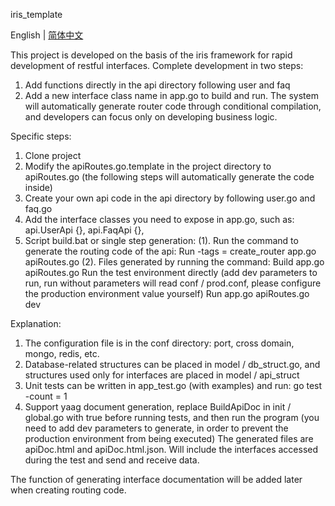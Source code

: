 iris_template

English | [简体中文](./README-zh.md)

This project is developed on the basis of the iris framework for rapid development of restful interfaces.
Complete development in two steps:
1. Add functions directly in the api directory following user and faq
2. Add a new interface class name in app.go to build and run.
The system will automatically generate router code through conditional compilation, and developers can focus only on developing business logic.


Specific steps:
1. Clone project
2. Modify the apiRoutes.go.template in the project directory to apiRoutes.go (the following steps will automatically generate the code inside)
3. Create your own api code in the api directory by following user.go and faq.go
4. Add the interface classes you need to expose in app.go, such as: api.UserApi {}, api.FaqApi {},
5. Script build.bat or single step generation:
    (1). Run the command to generate the routing code of the api:
Run -tags = create_router app.go apiRoutes.go
    (2). Files generated by running the command:
Build app.go apiRoutes.go
Run the test environment directly (add dev parameters to run, run without parameters will read conf / prod.conf, please configure the production environment value yourself)
Run app.go apiRoutes.go dev

Explanation:
1. The configuration file is in the conf directory: port, cross domain, mongo, redis, etc.
2. Database-related structures can be placed in model / db_struct.go, and structures used only for interfaces are placed in model / api_struct
3. Unit tests can be written in app_test.go (with examples) and run: go test -count = 1
4. Support yaag document generation, replace BuildApiDoc in init / global.go with true before running tests, and then run the program (you need to add dev parameters to generate, in order to prevent the production environment from being executed)
The generated files are apiDoc.html and apiDoc.html.json. Will include the interfaces accessed during the test and send and receive data.

The function of generating interface documentation will be added later when creating routing code.
